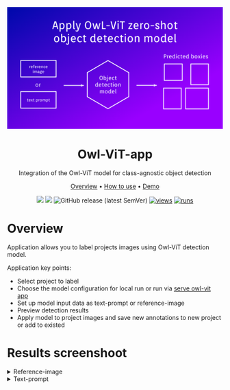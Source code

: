 <div align="center" markdown>

<img src="docs/images/poster.png">

# Owl-ViT-app
Integration of the Owl-ViT model for class-agnostic object detection

<p align="center">
  <a href="#Overview">Overview</a> •
  <a href="#How-to-Use">How to use</a> •
  <a href="#Demo">Demo</a>
</p>

[![](https://img.shields.io/badge/supervisely-ecosystem-brightgreen)](https://ecosystem.supervise.ly/apps/supervisely-ecosystem/apply-owl-vit-to-images-project)
[![](https://img.shields.io/badge/slack-chat-green.svg?logo=slack)](https://supervise.ly/slack)
![GitHub release (latest SemVer)](https://img.shields.io/github/v/release/supervisely-ecosystem/apply-owl-vit-to-images-project)
[![views](https://app.supervise.ly/img/badges/views/supervisely-ecosystem/apply-owl-vit-to-images-project.png)](https://supervise.ly)
[![runs](https://app.supervise.ly/img/badges/runs/supervisely-ecosystem/apply-owl-vit-to-images-project.png)](https://supervise.ly)

</div>

# Overview
Application allows you to label projects images using Owl-ViT detection model.

Application key points:

- Select project to label
- Choose the model configuration for local run or run via [serve owl-vit app](https://github.com/supervisely-ecosystem/serve-owl-vit) 
- Set up model input data as text-prompt or reference-image
- Preview detection results
- Apply model to project images and save new annotations to new project or add to existed  

# Results screenshoot
<details>
<summary>Reference-image</summary>
<img src="docs/images/screenshoot.png" />
</details>

<details>
<summary>Text-prompt</summary>
<img src="docs/images/screenshoot.png" />
</details>
